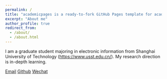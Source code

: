 ```yaml
---
permalink: /
title: "academicpages is a ready-to-fork GitHub Pages template for academic personal websites"
excerpt: "About me"
author_profile: true
redirect_from: 
  - /about/
  - /about.html
---
```


I am a graduate student majoring in electronic information from Shanghai University of Technology (https://www.usst.edu.cn/). My research direction is in-depth learning.

[Email](mailto:484526025@qq.com)
[Github](https://github.com/Ljq777777)
[Wechat](../images/wechat.jpg)
